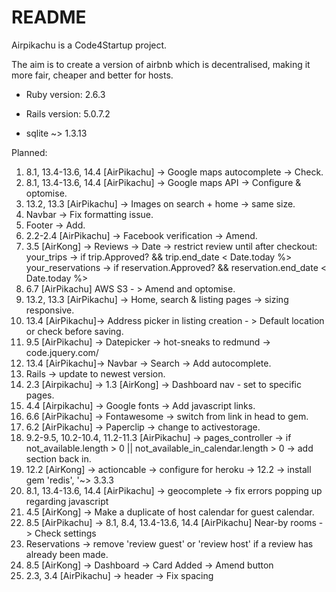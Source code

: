 # README

Airpikachu is a Code4Startup project.

The aim is to create a version of airbnb which is decentralised, making it more fair, cheaper and better for hosts.

* Ruby version: 2.6.3

* Rails version: 5.0.7.2

* sqlite ~> 1.3.13

Planned:
1. 8.1, 13.4-13.6, 14.4 [AirPikachu] -> Google maps autocomplete -> Check.
2.  8.1, 13.4-13.6, 14.4 [AirPikachu] -> Google maps API -> Configure & optomise.
3. 13.2, 13.3 [AirPikachu] -> Images on search + home -> same size.
4. Navbar -> Fix formatting issue.
5. Footer -> Add.
6. 2.2-2.4 [AirPikachu] -> Facebook verification -> Amend.
8. 3.5 [AirKong] -> Reviews -> Date -> restrict review until after checkout: your_trips -> if trip.Approved? && trip.end_date < Date.today %> your_reservations -> if reservation.Approved? && reservation.end_date < Date.today %>
9. 6.7 [AirPikachu] AWS S3 - > Amend and optomise.
10. 13.2, 13.3 [AirPikachu] -> Home, search & listing pages -> sizing responsive.
11. 13.4 [AirPikachu]-> Address picker in listing creation - > Default location or check before saving.
12. 9.5 [AirPikachu] -> Datepicker -> hot-sneaks to redmund -> code.jquery.com/
13. 13.4 [AirPikachu]-> Navbar -> Search -> Add autocomplete.
14. Rails -> update to newest version.
15. 2.3 [Airpikachu] -> 1.3 [AirKong] -> Dashboard nav - set to specific pages.
16. 4.4 [Airpikachu] -> Google fonts -> Add javascript links.
17. 6.6 [AirPikachu] -> Fontawesome -> switch from link in head to gem.
18. 6.2 [AirPikachu] -> Paperclip -> change to activestorage.
19. 9.2-9.5, 10.2-10.4, 11.2-11.3 [AirPikachu] -> pages_controller -> if not_available.length > 0 || not_available_in_calendar.length > 0 -> add section back in.
20. 12.2 [AirKong] -> actioncable -> configure for heroku -> 12.2 -> install gem 'redis', '~> 3.3.3
21. 8.1, 13.4-13.6, 14.4 [AirPikachu] -> geocomplete -> fix errors popping up regarding javascript
22. 4.5 [AirKong] -> Make a duplicate of host calendar for guest calendar.
23. 8.5 [AirPikachu] -> 8.1, 8.4, 13.4-13.6, 14.4 [AirPikachu] Near-by rooms -> Check settings
24. Reservations -> remove 'review guest' or 'review host' if a review has already been made.
25. 8.5 [AirKong] -> Dashboard -> Card Added -> Amend button
26. 2.3, 3.4 [AirPikachu] -> header -> Fix spacing
